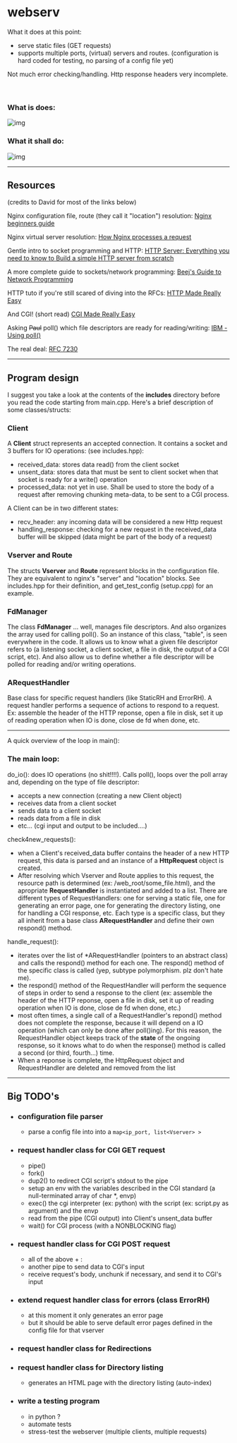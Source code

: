 # webserv

What it does at this point:
- serve static files (GET requests)
- supports multiple ports, (virtual) servers and routes. (configuration is hard coded for testing, no parsing of a config file yet)

Not much error checking/handling. Http response headers very incomplete.
<br>
<br>
<br>
### What is does:
![img](web_root/imgs/get_static.png)

### What it shall do:
![img](web_root/imgs/all.png)


-------------------
## Resources 
(credits to David for most of the links below)

Nginx configuration file,
 route (they call it "location") resolution:
[Nginx beginners guide](https://nginx.org/en/docs/beginners_guide.html)

Nginx virtual server resolution:
[How Nginx processes a request](https://nginx.org/en/docs/http/request_processing.html)

Gentle intro to socket programming and HTTP:
[HTTP Server: Everything you need to know to Build a simple HTTP server from scratch](https://medium.com/from-the-scratch/http-server-what-do-you-need-to-know-to-build-a-simple-http-server-from-scratch-d1ef8945e4fa)

A more complete guide to sockets/network programming: 
[Beej's Guide to Network Programming](https://beej.us/guide/bgnet/html/)

HTTP tuto if you're still scared of diving into the RFCs:
[HTTP Made Really Easy](https://www.jmarshall.com/easy/http/)

And CGI! (short read)
[CGI Made Really Easy](https://www.jmarshall.com/easy/cgi/)

Asking ~~Paul~~ poll() which file descriptors are ready for reading/writing:
[IBM - Using poll()](https://www.ibm.com/docs/en/i/7.2?topic=designs-using-poll-instead-select)

The real deal:
[RFC 7230](https://datatracker.ietf.org/doc/html/rfc7230)

------------------------

## Program design
I suggest you take a look at the contents of the **includes** directory before you read the code starting from main.cpp. Here's a brief description of some classes/structs:

### Client
A **Client** struct represents an accepted connection. It contains a socket and 3 buffers for IO operations: (see includes.hpp):
* received_data: stores data read() from the client socket
* unsent_data: stores data that must be sent to client socket when that socket is ready for a write() operation
* processed_data: not yet in use. Shall be used to store the body of a request after removing chunking meta-data, to be sent to a CGI process.

A Client can be in two different states:
* recv_header: any incoming data will be considered a new Http request
* handling_response: checking for a new request in the received_data buffer will be skipped (data might be part of the body of a request)


### Vserver and Route
The structs **Vserver** and **Route** represent blocks in the configuration file. They are equivalent to nginx's "server" and "location" blocks. See includes.hpp for their definition, and get_test_config (setup.cpp) for an example.

### FdManager
The class **FdManager** ... well, manages file descriptors. And also organizes the array used for calling poll(). So an instance of this class, "table", is seen everywhere in the code. It allows us to know what a given file descriptor refers to (a listening socket, a client socket, a file in disk, the output of a CGI script, etc). And also allow us to define whether a file descriptor will be polled for reading and/or writing operations.

### ARequestHandler
Base class for specific request handlers (like StaticRH and ErrorRH). A request handler performs a sequence of actions to respond to a request. Ex: assemble the header of the HTTP reponse, open a file in disk, set it up of reading operation when IO is done, close de fd when done, etc.

-----------------------------
A quick overview of the loop in main():
### The main loop:
do_io(): does IO operations (no shit!!!!). Calls poll(), loops over the poll array and, depending on the type of file descriptor:
* accepts a new connection (creating a new Client object)
* receives data from a client socket
* sends data to a client socket
* reads data from a file in disk
* etc... (cgi input and output to be included....)

check4new_requests():
* when a Client's received_data buffer contains the header of a new HTTP request, this data is parsed and an instance of a **HttpRequest** object is created.
* After resolving which Vserver and Route applies to this request, the resource path is determined (ex: /web_root/some_file.html), and the apropriate **RequestHandler** is instantiated and added to a list. There are different types of RequestHandlers: one for serving a static file, one for generating an error page, one for generating the directory listing, one for handling a CGI response, etc. Each type is a specific class, but they all inherit from a base class **ARequestHandler** and define their own respond() method.

handle_request():
* iterates over the list of *ARequestHandler (pointers to an abstract class) and calls the respond() method for each one. The respond() method of the specific class is called (yep, subtype polymorphism. plz don't hate me).
* the respond() method of the RequestHandler will perform the sequence of steps in order to send a response to the client (ex: assemble the header of the HTTP reponse, open a file in disk, set it up of reading operation when IO is done, close de fd when done, etc.)
* most often times, a single call of a RequestHandler's repond() method does not complete the response, because it will depend on a IO operation (which can only be done after poll()ing). For this reason, the RequestHandler object keeps track of the **state** of the ongoing response, so it knows what to do when the response() method is called a second (or third, fourth...) time.
* When a reponse is complete, the HttpRequest object and RequestHandler are deleted and removed from the list

------------

## Big TODO's

* ### configuration file parser
	* parse a config file into into a ``` map<ip_port, list<Vserver> > ```

* 	### request handler class for CGI GET request
	* pipe()
	* fork()
	* dup2() to redirect CGI script's stdout to the pipe
	* setup an env with the variables described in the CGI standard (a null-terminated array of char *, envp)
	* exec() the cgi interpreter (ex: python) with the script (ex: script.py as argument) and the envp
	* read from the pipe (CGI output) into Client's unsent_data buffer
	* wait() for CGI process (with a NONBLOCKING flag)

* ### request handler class for CGI POST request
	* all of the above + :
	* another pipe to send data to CGI's input
	* receive request's body, unchunk if necessary, and send it to CGI's input

* ### extend request handler class for errors (class ErrorRH)
	* at this moment it only generates an error page
	* but it should be able to serve default error pages defined in the config file for that vserver

* ### request handler class for Redirections

* ### request handler class for Directory listing
	* generates an HTML page with the directory listing (auto-index)

* ### write a testing program
	* in python ?
	* automate tests
	* stress-test the webserver (multiple clients, multiple requests)
